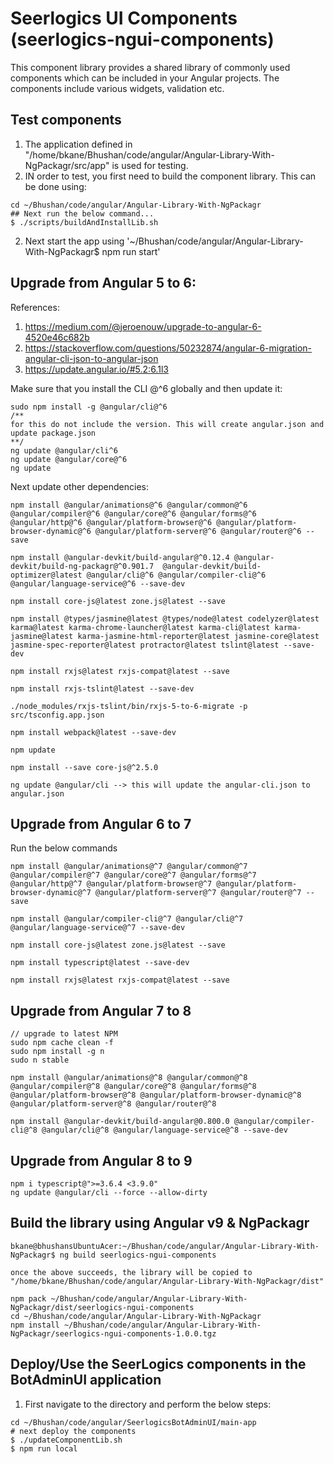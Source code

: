 # Seerlogics UI Components (seerlogics-ngui-components)

This component library provides a shared library of commonly used components which can be included in your Angular projects. The components include various widgets, validation etc.

## Test components
1. The application defined in "/home/bkane/Bhushan/code/angular/Angular-Library-With-NgPackagr/src/app" is used for testing.
2. IN order to test, you first need to build the component library. This can be done using:
```
cd ~/Bhushan/code/angular/Angular-Library-With-NgPackagr
## Next run the below command...
$ ./scripts/buildAndInstallLib.sh
```
2. Next start the app using '~/Bhushan/code/angular/Angular-Library-With-NgPackagr$ npm run start'

## Upgrade from Angular 5 to 6:

References:
1. https://medium.com/@jeroenouw/upgrade-to-angular-6-4520e46c682b
2. https://stackoverflow.com/questions/50232874/angular-6-migration-angular-cli-json-to-angular-json
3. https://update.angular.io/#5.2:6.1l3

Make sure that you install the CLI @^6 globally and then update it:

```
sudo npm install -g @angular/cli@^6
/**
for this do not include the version. This will create angular.json and update package.json
**/
ng update @angular/cli^6
ng update @angular/core@^6
ng update
```

Next update other dependencies:
```
npm install @angular/animations@^6 @angular/common@^6 @angular/compiler@^6 @angular/core@^6 @angular/forms@^6 @angular/http@^6 @angular/platform-browser@^6 @angular/platform-browser-dynamic@^6 @angular/platform-server@^6 @angular/router@^6 --save

npm install @angular-devkit/build-angular@^0.12.4 @angular-devkit/build-ng-packagr@^0.901.7  @angular-devkit/build-optimizer@latest @angular/cli@^6 @angular/compiler-cli@^6 @angular/language-service@^6 --save-dev

npm install core-js@latest zone.js@latest --save

npm install @types/jasmine@latest @types/node@latest codelyzer@latest karma@latest karma-chrome-launcher@latest karma-cli@latest karma-jasmine@latest karma-jasmine-html-reporter@latest jasmine-core@latest jasmine-spec-reporter@latest protractor@latest tslint@latest --save-dev

npm install rxjs@latest rxjs-compat@latest --save

npm install rxjs-tslint@latest --save-dev

./node_modules/rxjs-tslint/bin/rxjs-5-to-6-migrate -p src/tsconfig.app.json

npm install webpack@latest --save-dev

npm update

npm install --save core-js@^2.5.0

ng update @angular/cli --> this will update the angular-cli.json to angular.json
```

## Upgrade from Angular 6 to 7
Run the below commands
```
npm install @angular/animations@^7 @angular/common@^7 @angular/compiler@^7 @angular/core@^7 @angular/forms@^7 @angular/http@^7 @angular/platform-browser@^7 @angular/platform-browser-dynamic@^7 @angular/platform-server@^7 @angular/router@^7 --save

npm install @angular/compiler-cli@^7 @angular/cli@^7 @angular/language-service@^7 --save-dev

npm install core-js@latest zone.js@latest --save

npm install typescript@latest --save-dev

npm install rxjs@latest rxjs-compat@latest --save
```

## Upgrade from Angular 7 to 8
```
// upgrade to latest NPM
sudo npm cache clean -f
sudo npm install -g n
sudo n stable

npm install @angular/animations@^8 @angular/common@^8 @angular/compiler@^8 @angular/core@^8 @angular/forms@^8 @angular/platform-browser@^8 @angular/platform-browser-dynamic@^8 @angular/platform-server@^8 @angular/router@^8

npm install @angular-devkit/build-angular@0.800.0 @angular/compiler-cli@^8 @angular/cli@^8 @angular/language-service@^8 --save-dev

```

## Upgrade from Angular 8 to 9
```
npm i typescript@">=3.6.4 <3.9.0"
ng update @angular/cli --force --allow-dirty
```

## Build the library using Angular v9 & NgPackagr
```
bkane@bhushansUbuntuAcer:~/Bhushan/code/angular/Angular-Library-With-NgPackagr$ ng build seerlogics-ngui-components

once the above succeeds, the library will be copied to "/home/bkane/Bhushan/code/angular/Angular-Library-With-NgPackagr/dist"

npm pack ~/Bhushan/code/angular/Angular-Library-With-NgPackagr/dist/seerlogics-ngui-components
cd ~/Bhushan/code/angular/Angular-Library-With-NgPackagr
npm install ~/Bhushan/code/angular/Angular-Library-With-NgPackagr/seerlogics-ngui-components-1.0.0.tgz

```

## Deploy/Use the SeerLogics components in the BotAdminUI application
1. First navigate to the directory and perform the below steps:
```
cd ~/Bhushan/code/angular/SeerlogicsBotAdminUI/main-app
# next deploy the components
$ ./updateComponentLib.sh
$ npm run local
```
